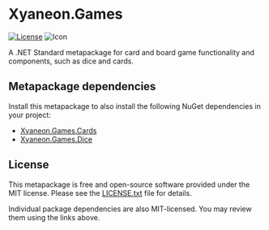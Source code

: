 # Xyaneon.Games

[![License](https://img.shields.io/github/license/Xyaneon/Xyaneon.Games)][License]
![Icon]

A .NET Standard metapackage for card and board game functionality and
components, such as dice and cards.

## Metapackage dependencies

Install this metapackage to also install the following NuGet dependencies in
your project:
- [Xyaneon.Games.Cards]
- [Xyaneon.Games.Dice]

## License

This metapackage is free and open-source software provided under the MIT license.
Please see the [LICENSE.txt][License] file for details.

Individual package dependencies are also MIT-licensed. You may review them
using the links above.

[Icon]: https://github.com/Xyaneon/Xyaneon.Games/blob/master/Xyaneon.Games/images/icon.png
[License]: https://github.com/Xyaneon/Xyaneon.Games/blob/master/LICENSE.txt
[Xyaneon.Games.Cards]: https://github.com/Xyaneon/Xyaneon.Games.Cards
[Xyaneon.Games.Dice]: https://github.com/Xyaneon/Xyaneon.Games.Dice